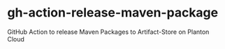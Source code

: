 # gh-action-release-maven-package
GitHub Action to release Maven Packages to Artifact-Store on Planton Cloud

